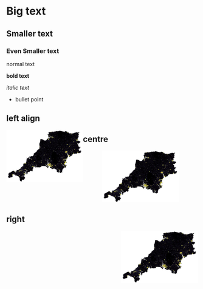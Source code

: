 # Big text
## Smaller text
### Even Smaller text

normal text

**bold text**

*italic text*


* bullet point

## left align 
<img src="Capture.JPG" width="40%" align="left">

## centre
<p align="center">
  <img src="Capture.JPG" width="40%">
</p>

## right
<img src="Capture.JPG" width="40%" align="right">
